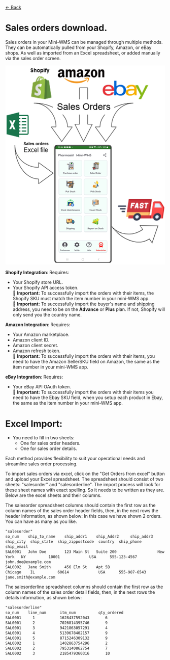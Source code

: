 [← Back](README.md)

# Sales orders download.

Sales orders in your Mini-WMS can be managed through multiple methods. They can be automatically pulled from your Shopify, Amazon, or eBay shops. As well as imported from an Excel spreadsheet, or added manually via the sales order screen.

![Visual Guide](asset/SODownloads.png)

**Shopify Integration**: Requires:  
- Your Shopify store URL.  
- Your Shopify API access token.  
🚨 **Important:** To successfully import the orders with their items, the Shopify SKU must match the item number in your mini-WMS app.  
🚨 **Important:** To successfully import the buyer's name and shipping address, you need to be on the **Advance** or **Plus** plan. If not, Shopify will only send you the country name.

**Amazon Integration**: Requires:  
- Your Amazon marketplace.  
- Amazon client ID.  
- Amazon client secret.  
- Amazon refresh token.  
🚨 **Important:** To successfully import the orders with their items, you need to have the Amazon SellerSKU field on Amazon, the same as the item number in your mini-WMS app.

**eBay Integration**: Requires:  
- Your eBay API OAuth token.  
🚨 **Important:** To successfully import the orders with their items you need to have the Ebay SKU field, when you setup each product in Ebay, the same as the item number in your mini-WMS app.

# **Excel Import**:  
- You need to fill in two sheets:  
  - One for sales order headers.  
  - One for sales order details.  
    
Each method provides flexibility to suit your operational needs and streamline sales order processing.

To import sales orders via excel, click on the "Get Orders from excel" button and upload your Excel spreadsheet.
The spreadsheet should consist of two sheets: "salesorder" and "salesorderline". The import process will look for these sheet names with exact spelling.
So it needs to be written as they are. Below are the excel sheets and their columns.

The salesorder spreadsheet columns should contain the first row as the column names of the sales order header fields, then, in the next rows the header information, as shown below:
In this case we have shown 2 orders. You can have as many as you like.

```
"salesorder"
so_num    ship_to_name    ship_addr1    ship_Addr2     ship_addr3  ship_city  ship_state  ship_zippostcode  country  ship_phone     ship_email
SAL0001   John Doe        123 Main St   Suite 200                  New York   NY          10001             USA      555-123-4567   john.doe@example.com
SAL0002   Jane Smith      456 Elm St    Apt 5B                     Chicago    IL          60614             USA      555-987-6543   jane.smith@example.com
```

The salesorderline spreadsheet columns should contain the first row as the column names of the sales order detail fields, then, in the next rows the details information, as shown below:

```
"salesorderline"
so_num    line_num      itm_num          qty_ordered
SAL0001	    1	        1628437592043	    6
SAL0001	    2	        7026814395746	    9
SAL0001	    3	        9421863057291	    4
SAL0001	    4	        5139678402157	    9
SAL0001	    5	        8715246309132	    9
SAL0002	    1	        1402863754296	    2
SAL0002	    2	        7953140862754	    7
SAL0002	    3	        2185479360316	    10
```
